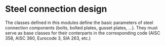 # Steel connection design

The classes defined in this modules define the basic parameters of steel
connection components (bolts, bolted plates, gusset plates, ...). They
must serve as base classes for their conterparts in the corresponding
code (AISC 358, AISC 360, Eurocode 3, SIA 263, etc.)

